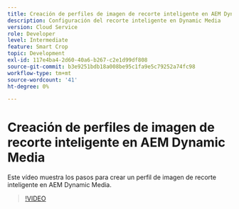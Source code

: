 ```yaml
---
title: Creación de perfiles de imagen de recorte inteligente en AEM Dynamic Media
description: Configuración del recorte inteligente en Dynamic Media
version: Cloud Service
role: Developer
level: Intermediate
feature: Smart Crop
topic: Development
exl-id: 117e4ba4-2d60-40a6-b267-c2e1d99df808
source-git-commit: b3e9251bdb18a008be95c1fa9e5c79252a74fc98
workflow-type: tm+mt
source-wordcount: '41'
ht-degree: 0%

---
```


# Creación de perfiles de imagen de recorte inteligente en AEM Dynamic Media

Este vídeo muestra los pasos para crear un perfil de imagen de recorte inteligente en AEM Dynamic Media.

>[!VIDEO](https://video.tv.adobe.com/v/335460?quality=12&learn=on)
